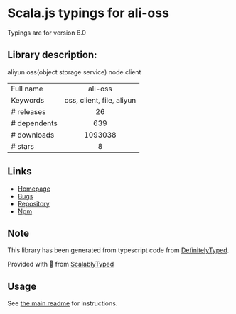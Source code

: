 
# Scala.js typings for ali-oss

Typings are for version 6.0

## Library description:
aliyun oss(object storage service) node client

|                    |                 |
| ------------------ | :-------------: |
| Full name          | ali-oss |
| Keywords           | oss, client, file, aliyun |
| # releases         | 26 |
| # dependents       | 639 |
| # downloads        | 1093038 |
| # stars            | 8 |

## Links
- [Homepage](https://github.com/aliyun/oss-nodejs-sdk)
- [Bugs](https://github.com/aliyun/oss-nodejs-sdk/issues)
- [Repository](https://github.com/aliyun/oss-nodejs-sdk)
- [Npm](https://www.npmjs.com/package/ali-oss)
    


## Note
This library has been generated from typescript code from [DefinitelyTyped](https://definitelytyped.org).

Provided with :purple_heart: from [ScalablyTyped](https://github.com/oyvindberg/ScalablyTyped)

## Usage
See [the main readme](../../readme.md) for instructions.


